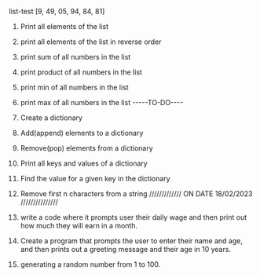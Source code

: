 list-test [9, 49, 05, 94, 84, 81]
1. Print all elements of the list
2. print all elements of the list in reverse order
3. print sum of all numbers in the list 
4. print product of all numbers in the list 
5. print min of all numbers in the list
6. print max of all numbers in the list
-----TO-DO----
7. Create a dictionary
8. Add(append) elements to a dictionary
9. Remove(pop) elements from a dictionary
10. Print all keys and values of a dictionary
11. Find the value for a given key in the dictionary
12. Remove first n characters from a string
      ///////////// ON DATE 18/02/2023 ///////////////

13. write a code where it prompts user  their daily wage and then print out how much they will earn in a month.
14. Create a program that prompts the user to enter their name and age, and then prints out a greeting message and their age in 10 years.
15. generating a random number from 1 to 100.